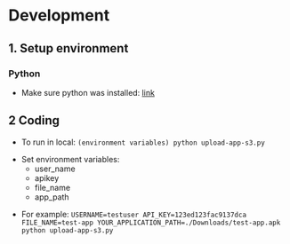 # Development

## 1. Setup environment
### Python
- Make sure python was installed: [link](https://realpython.com/installing-python/)
## 2 Coding
- To run in local: `(environment variables) python upload-app-s3.py`
* Set environment variables:
    * user_name
    * apikey
    * file_name
    * app_path
- For example: `USERNAME=testuser API_KEY=123ed­123fac­9137dca FILE_NAME=test-app YOUR_APPLICATION_PATH=./Downloads/test-app.apk python upload-app-s3.py`